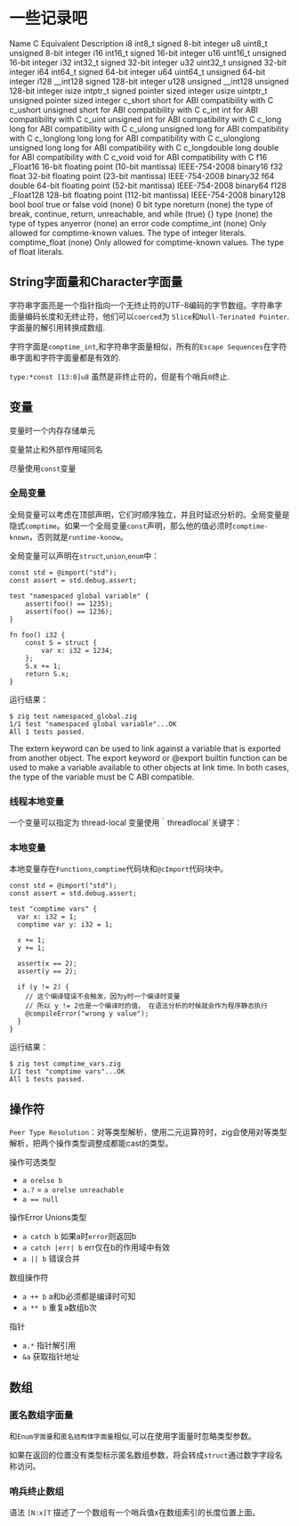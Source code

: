 # 一些记录吧

Name	C Equivalent	Description
i8	int8_t	signed 8-bit integer
u8	uint8_t	unsigned 8-bit integer
i16	int16_t	signed 16-bit integer
u16	uint16_t	unsigned 16-bit integer
i32	int32_t	signed 32-bit integer
u32	uint32_t	unsigned 32-bit integer
i64	int64_t	signed 64-bit integer
u64	uint64_t	unsigned 64-bit integer
i128	__int128	signed 128-bit integer
u128	unsigned __int128	unsigned 128-bit integer
isize	intptr_t	signed pointer sized integer
usize	uintptr_t	unsigned pointer sized integer
c_short	short	for ABI compatibility with C
c_ushort	unsigned short	for ABI compatibility with C
c_int	int	for ABI compatibility with C
c_uint	unsigned int	for ABI compatibility with C
c_long	long	for ABI compatibility with C
c_ulong	unsigned long	for ABI compatibility with C
c_longlong	long long	for ABI compatibility with C
c_ulonglong	unsigned long long	for ABI compatibility with C
c_longdouble	long double	for ABI compatibility with C
c_void	void	for ABI compatibility with C
f16	_Float16	16-bit floating point (10-bit mantissa) IEEE-754-2008 binary16
f32	float	32-bit floating point (23-bit mantissa) IEEE-754-2008 binary32
f64	double	64-bit floating point (52-bit mantissa) IEEE-754-2008 binary64
f128	_Float128	128-bit floating point (112-bit mantissa) IEEE-754-2008 binary128
bool	bool	true or false
void	(none)	0 bit type
noreturn	(none)	the type of break, continue, return, unreachable, and while (true) {}
type	(none)	the type of types
anyerror	(none)	an error code
comptime_int	(none)	Only allowed for comptime-known values. The type of integer literals.
comptime_float	(none)	Only allowed for comptime-known values. The type of float literals.


## String字面量和Character字面量

字符串字面亮是一个指针指向一个无终止符的UTF-8编码的字节数组。字符串字面量编码长度和无终止符，他们可以`coerced`为
`Slice`和`Null-Terinated Pointer`.字面量的解引用转换成数组.

字符字面是`comptime_int`,和字符串字面量相似，所有的`Escape Sequences`在字符串字面和字符字面量都是有效的.

`type:*const [13:0]u8` 虽然是非终止符的，但是有个哨兵`0`终止.

## 变量

变量时一个内存存储单元

变量禁止和外部作用域同名

尽量使用`const`变量

### 全局变量

全局变量可以考虑在顶部声明，它们时顺序独立，并且时延迟分析的。全局变量是隐式`comptime`。如果一个全局变量`const`声明，那么他的值必须时`comptime-known`，否则就是`runtime-konow`。


全局变量可以声明在`struct`,`union`,`enum`中：

```zig
const std = @import("std");
const assert = std.debug.assert;

test "namespaced global variable" {
    assert(foo() == 1235);
    assert(foo() == 1236);
}

fn foo() i32 {
    const S = struct {
        var x: i32 = 1234;
    };
    S.x += 1;
    return S.x;
}
```

运行结果：

```
$ zig test namespaced_global.zig
1/1 test "namespaced global variable"...OK
All 1 tests passed.
```

The extern keyword can be used to link against a variable that is exported from another object. The export keyword or @export builtin function can be used to make a variable available to other objects at link time. In both cases, the type of the variable must be C ABI compatible.

### 线程本地变量

一个变量可以指定为 thread-local 变量使用｀threadlocal`关键字：

### 本地变量

本地变量存在`Functions`,`comptime`代码块和`@cImport`代码块中。

```zig
const std = @import("std");
const assert = std.debug.assert;

test "comptime vars" {
  var x: i32 = 1;
  comptime var y: i32 = 1;

  x += 1;
  y += 1;

  assert(x == 2);
  assert(y == 2);

  if (y != 2) {
    // 这个编译错误不会触发，因为y时一个编译时变量
    // 所以 y != 2也是一个编译时的值， 在语法分析的时候就会作为程序静态执行
    @compileError("wrong y value");
  }
}
```

运行结果：

```
$ zig test comptime_vars.zig
1/1 test "comptime vars"...OK
All 1 tests passed.
```

## 操作符

`Peer Type Resolution`：对等类型解析，使用二元运算符时，zig会使用对等类型解析，把两个操作类型调整成都能cast的类型。

操作可选类型
- `a orelse b`
- `a.?` = `a orelse unreachable`
- `a == null`

操作Error Unions类型
- `a catch b`        如果a时`error`则返回b
- `a catch |err| b`  err仅在b的作用域中有效
- `a || b` 错误合并

数组操作符
- `a ++ b` a和b必须都是编译时可知
- `a ** b` 重复a数组b次

指针
- `a.*` 指针解引用
- `&a`  获取指针地址

## 数组

### 匿名数组字面量

和`Enum字面量`和`匿名结构体字面量`相似,可以在使用字面量时忽略类型参数。

如果在返回的位置没有类型标示匿名数组参数，将会转成`struct`通过数字字段名称访问。

### 哨兵终止数组

语法 `[N:x]T` 描述了一个数组有一个哨兵值x在数组索引的长度位置上面。

